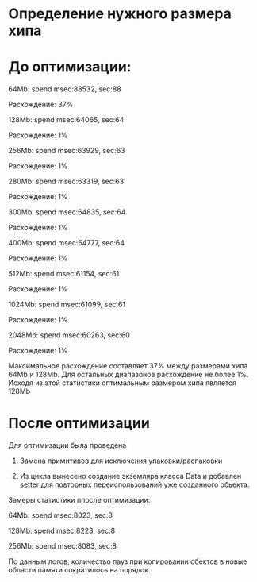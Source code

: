 # Определение нужного размера хипа

# До оптимизации:

64Mb: spend msec:88532, sec:88

Расхождение: 37%

128Mb: spend msec:64065, sec:64

Расхождение: 1%

256Mb: spend msec:63929, sec:63

Расхождение: 1%   

280Mb: spend msec:63319, sec:63

Расхождение: 1%

300Mb: spend msec:64835, sec:64

Расхождение: 1%

400Mb: spend msec:64777, sec:64

Расхождение: 1%

512Mb: spend msec:61154, sec:61

Расхождение: 1%

1024Mb: spend msec:61099, sec:61

Расхождение: 1%

2048Mb: spend msec:60263, sec:60

Расхождение: 1%


Максимальное расхождение составляет 37% между размерами хипа 64Mb и 128Mb.
Для остальных диапазонов расхождение не более 1%. Исходя из этой статистики оптимальным размером хипа является 128Mb

# После оптимизации

Для оптимизации была проведена 

1) Замена примитивов для исключения упаковки/распаковки

2) Из цикла вынесено создание экземляра класса Data и добавлен setter для повторных переиспользований уже созданного обьекта.


Замеры статистики ппосле оптимизации:

64Mb: spend msec:8023, sec:8

128Mb: spend msec:8223, sec:8

256Mb: spend msec:8083, sec:8


По данным логов, количество пауз при копировании обектов в новые области памяти сократилось на порядок.
